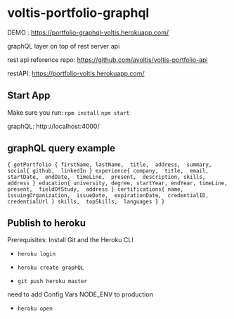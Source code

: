 # voltis-portfolio-graphql 
DEMO : https://portfolio-graphql-voltis.herokuapp.com/

graphQL layer on top of rest server api 

rest api reference repo: https://github.com/avoltis/voltis-portfolio-api

restAPI: https://portfolio-voltis.herokuapp.com/

## Start App
Make sure you run:
`npm install`
`npm start`

graphQL: http://localhost:4000/

## graphQL query example 

`{
  getPortfolio {
    firstName,
    lastName, 
    title, 
    address, 
    summary, 
    social{
      github, 
      linkedIn
    }
    experience{
      company, 
      title, 
      email,
      startDate, 
      endDate, 
      timeLine, 
      present, 
      description,
      skills, 
      address
    }
    education{
      university,
      degree,
      startYear,
      endYear,
      timeLine, 
      present, 
      fieldOfStudy, 
      address
    }
    certifications{
      name, 
      issuingOrganization, 
      issueDate, 
      expirationDate, 
      credentialID,
      credentialUrl
    }
    skills, 
    topSkills, 
    languages
  }
}`

## Publish to heroku

Prerequisites: Install Git and the Heroku CLI

- `heroku login`

- `heroku create graphQL`

- `git push heroku master` 

need to add Config Vars 
NODE_ENV to production

- `heroku open` 
